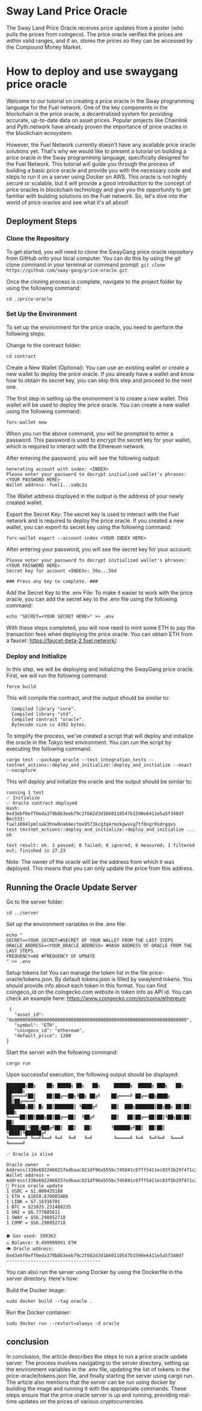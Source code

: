 # Sway Land Price Oracle
The Sway Land Price Oracle receives price updates from a poster (who pulls the prices from coingeco). The price oracle verifies the prices are within valid ranges, and if so, stores the prices so they can be accessed by the Compound Money Market.

# How to deploy and use swaygang price oracle

Welcome to our tutorial on creating a price oracle in the Sway programming language for the Fuel network.
One of the key components in the blockchain is the price oracle, a decentralized system for providing accurate, up-to-date data on asset prices. Popular projects like Chainlink and Pyth.network have already proven the importance of price oracles in the blockchain ecosystem.

However, the Fuel Network currently doesn't have any available price oracle solutions yet. That's why we would like to present a tutorial on building a price oracle in the Sway programming language, specifically designed for the Fuel Network. This tutorial will guide you through the process of building a basic price oracle and provide you with the necessary code and steps to run it on a server using Docker on AWS. This oracle is not highly secure or scalable, but it will provide a good introduction to the concept of price oracles in blockchain technology and give you the opportunity to get familiar with building solutions on the Fuel network. So, let's dive into the world of price oracles and see what it's all about!

## Deployment Steps
### Clone the Repository

To get started, you will need to clone the SwayGang price oracle repository from GitHub onto your local computer. You can do this by using the git clone command in your terminal or command prompt:
`git clone https://github.com/sway-gang/price-oracle.git`

Once the cloning process is complete, navigate to the project folder by using the following command:

`cd ./price-oracle`

### Set Up the Environment
To set up the environment for the price oracle, you need to perform the following steps:

Change to the contract folder:
```
cd contract
```
Create a New Wallet (Optional):
You can use an existing wallet or create a new wallet to deploy the price oracle. If you already have a wallet and know how to obtain its secret key, you can skip this step and proceed to the next one.

The first step in setting up the environment is to create a new wallet. This wallet will be used to deploy the price oracle. You can create a new wallet using the following command:
```
forc-wallet new  
```
When you run the above command, you will be prompted to enter a password. This password is used to encrypt the secret key for your wallet, which is required to interact with the Ethereum network.

After entering the password, you will see the following output:
```
Generating account with index: <INDEX>
Please enter your password to decrypt initialized wallet's phrases: <YOUR PASSWORD HERE>
Wallet address: fuel1...va0c2u
```

The Wallet address displayed in the output is the address of your newly created wallet.

Export the Secret Key:
The secret key is used to interact with the Fuel network and is required to deploy the price oracle. If you created a new wallet, you can export its secret key using the following command:


```
forc-wallet export --account-index <YOUR INDEX HERE>
```
After entering your password, you will see the secret key for your account:

```
Please enter your password to decrypt initialized wallet's phrases: <YOUR PASSWORD HERE>
Secret key for account <INDEX>: 39a...5bd

### Press any key to complete. ###

```

Add the Secret Key to the .env File:
To make it easier to work with the price oracle, you can add the secret key to the .env file using the following command:
```
echo "SECRET=<YOUR SECRET HERE>" >> .env 
```

With these steps completed, you will now need to mint some ETH to pay the transaction fees when deploying the price oracle. You can obtain ETH from a faucet: 
https://faucet-beta-2.fuel.network/.

### Deploy and Initialize
In this step, we will be deploying and initializing the SwayGang price oracle. First, we will run the following command:

```
force build
```

This will compile the contract, and the output should be similar to:

```
  Compiled library "core".
  Compiled library "std".
  Compiled contract "oracle".
  Bytecode size is 4392 bytes.
```

To simplify the process, we've created a script that will deploy and initialize the oracle in the Tokyo test environment. You can run the script by executing the following command:
```
cargo test --package oracle --test integration_tests -- testnet_actions::deploy_and_initialize::deploy_and_initialize --exact --nocapture 
```

This will deploy and initialize the oracle and the output should be similar to:
```
running 1 test
✅ Initialize
✅ Oracle contract deployed
Hash:   0xd3ebf0eff0eda379b8b3eeb79c2f662d3d1b60110547b1590e6411e5a5f340df
Bech32: fuel1604lpmlsak3hnw9na6mectmx9573kcq3q4rmzkgwvsg7tf0ngr0sdrgqvs
test testnet_actions::deploy_and_initialize::deploy_and_initialize ... ok

test result: ok. 1 passed; 0 failed; 0 ignored; 0 measured; 1 filtered out; finished in 27.23
```
Note: The owner of the oracle will be the address from which it was deployed. This means that you can only update the price from this address.


## Running the Oracle Update Server
Go to the server folder:
```
cd ../server
```

Set up the environment variables in the .env file:
```
echo "
SECRET=<YOUR_SECRET>#SECRET OF YOUR WALLET FROM THE LAST STEPS
ORACLE_ADDRESS=<YOUR_ORACLE_ADDRESS> #HASH ADDRESS OF ORACLE FROM THE LAST STEPS
FREQUENCY=60 #FREQUENCY OF UPDATE
" >> .env 
```

Setup tokens list
You can manage the token list in the file price-oracle/tokens.json. By default tokens.json is filled by swaylend tokens.
You should provide info about each token in this format.
You can find coingeco_id on the coingecko.com website in token info as API id. You can check an example here: https://www.coingecko.com/en/coins/ethereum
```
 {
   "asset_id": "0x0000000000000000000000000000000000000000000000000000000000000000",
   "symbol": "ETH",
   "coingeco_id": "ethereum",
   "default_price": 1200
}
```

Start the server with the following command:
```
cargo run 
```
Upon successful execution, the following output should be displayed:

```
███████╗██╗    ██╗ █████╗ ██╗   ██╗     ██████╗  █████╗ ███╗   ██╗ ██████╗ 
██╔════╝██║    ██║██╔══██╗╚██╗ ██╔╝    ██╔════╝ ██╔══██╗████╗  ██║██╔════╝ 
███████╗██║ █╗ ██║███████║ ╚████╔╝     ██║  ███╗███████║██╔██╗ ██║██║  ███╗
╚════██║██║███╗██║██╔══██║  ╚██╔╝      ██║   ██║██╔══██║██║╚██╗██║██║   ██║
███████║╚███╔███╔╝██║  ██║   ██║       ╚██████╔╝██║  ██║██║ ╚████║╚██████╔╝
╚══════╝ ╚══╝╚══╝ ╚═╝  ╚═╝   ╚═╝        ╚═════╝ ╚═╝  ╚═╝╚═╝  ╚═══╝ ╚═════╝                                                                         

✅ Oracle is alive

Oracle owner   = Address(330e6922460257edbaac821df96a555bc745041c97ff5411ec83f2b29f471c27)
Wallet address = Address(330e6922460257edbaac821df96a555bc745041c97ff5411ec83f2b29f471c27)
🪬 Price oracle update
1 USDC = $1.000435188
1 ETH = $1658.670603406
1 LINK = $7.16316701
1 BTC = $23025.231488235
1 UNI = $6.777685611
1 SWAY = $56.298952718
1 COMP = $56.298952718

⛽️ Gas used: 109362
⚖️ Balance: 0.499999991 ETH
👁 Oracle address: 0xd3ebf0eff0eda379b8b3eeb79c2f662d3d1b60110547b1590e6411e5a5f340df
-----------------------------------
```

You can also run the server using Docker by using the Dockerfile in the server directory. Here's how:

Build the Docker image:
```
sudo docker build --tag oracle .  
```

Run the Docker container:
```
sudo docker run --restart=always -d oracle   

```

## conclusion
In conclusion, the article describes the steps to run a price oracle update server. The process involves navigating to the server directory, setting up the environment variables in the .env file, updating the list of tokens in the price-oracle/tokens.json file, and finally starting the server using cargo run. The article also mentions that the server can be run using docker by building the image and running it with the appropriate commands. These steps ensure that the price oracle server is up and running, providing real-time updates on the prices of various cryptocurrencies.

